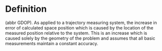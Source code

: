 # Definition

(abbr GDOP). As applied to a trajectory measuring system, the increase
in error of calculated space position which is caused by the location of
the measured position relative to the system. This is an increase which
is caused solely by the geometry of the problem and assumes that all
basic measurements maintain a constant accuracy.

